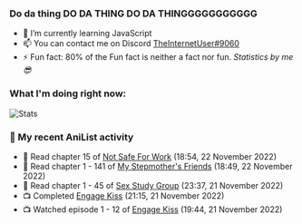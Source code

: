 ### Do da thing DO DA THING DO DA THINGGGGGGGGGGG

<!-- **TheInternetUser0/TheInternetUser0** is a ✨ _special_ ✨ repository because its `README.md` (this file) appears on your GitHub profile. -->


- 🌱 I’m currently learning JavaScript
- 📫 You can contact me on Discord [TheInternetUser#9060](https://discord.com/users/534117072796385300)
- ⚡ Fun fact: 80% of the Fun fact is neither a fact nor fun. _Statistics by me 😎_

### What I'm doing right now:
![Stats](https://discord.c99.nl/widget/theme-3/534117072796385300.png)

### 🌸 My recent AniList activity

<!-- ANILIST_ACTIVITY:start -->

-   📖 Read chapter 15 of [Not Safe For Work](https://anilist.co/manga/154190) (18:54, 22 November 2022)
-   📖 Read chapter 1 - 141 of [My Stepmother's Friends](https://anilist.co/manga/119648) (18:49, 22 November 2022)
-   📖 Read chapter 1 - 45 of [Sex Study Group](https://anilist.co/manga/145493) (23:37, 21 November 2022)
-   📺 Completed [Engage Kiss](https://anilist.co/anime/146625) (21:15, 21 November 2022)
-   📺 Watched episode 1 - 12 of [Engage Kiss](https://anilist.co/anime/146625) (19:44, 21 November 2022)

<!-- ANILIST_ACTIVITY:end -->
